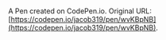 # 

A Pen created on CodePen.io. Original URL: [https://codepen.io/jacob319/pen/wvKBpNB](https://codepen.io/jacob319/pen/wvKBpNB).



